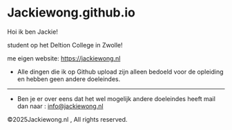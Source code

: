 # Jackiewong.github.io
Hoi ik ben Jackie!

student op het Deltion College in Zwolle!

me eigen website: https://jackiewong.nl



- Alle dingen die ik op Github upload zijn alleen bedoeld voor de opleiding en hebben geen andere doeleindes.
- ---
- Ben je er over eens dat het wel mogelijk andere doeleindes heeft mail dan naar : info@jackiewong.nl

©2025Jackiewong.nl , All rights reserved.

